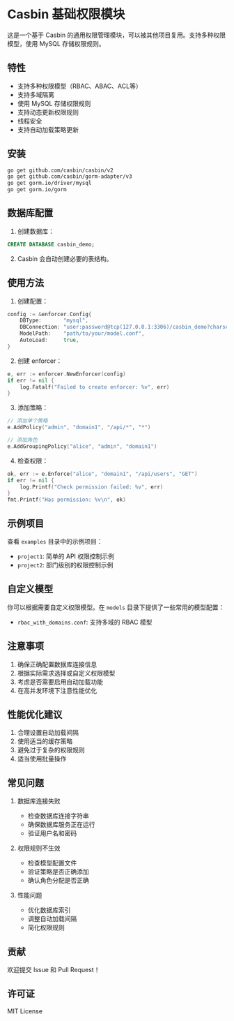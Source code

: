 # Casbin 基础权限模块

这是一个基于 Casbin 的通用权限管理模块，可以被其他项目复用。支持多种权限模型，使用 MySQL 存储权限规则。

## 特性

- 支持多种权限模型（RBAC、ABAC、ACL等）
- 支持多域隔离
- 使用 MySQL 存储权限规则
- 支持动态更新权限规则
- 线程安全
- 支持自动加载策略更新

## 安装

```bash
go get github.com/casbin/casbin/v2
go get github.com/casbin/gorm-adapter/v3
go get gorm.io/driver/mysql
go get gorm.io/gorm
```

## 数据库配置

1. 创建数据库：

```sql
CREATE DATABASE casbin_demo;
```

2. Casbin 会自动创建必要的表结构。

## 使用方法

1. 创建配置：

```go
config := &enforcer.Config{
    DBType:       "mysql",
    DBConnection: "user:password@tcp(127.0.0.1:3306)/casbin_demo?charset=utf8mb4&parseTime=True&loc=Local",
    ModelPath:    "path/to/your/model.conf",
    AutoLoad:     true,
}
```

2. 创建 enforcer：

```go
e, err := enforcer.NewEnforcer(config)
if err != nil {
    log.Fatalf("Failed to create enforcer: %v", err)
}
```

3. 添加策略：

```go
// 添加单个策略
e.AddPolicy("admin", "domain1", "/api/*", "*")

// 添加角色
e.AddGroupingPolicy("alice", "admin", "domain1")
```

4. 检查权限：

```go
ok, err := e.Enforce("alice", "domain1", "/api/users", "GET")
if err != nil {
    log.Printf("Check permission failed: %v", err)
}
fmt.Printf("Has permission: %v\n", ok)
```

## 示例项目

查看 `examples` 目录中的示例项目：

- `project1`: 简单的 API 权限控制示例
- `project2`: 部门级别的权限控制示例

## 自定义模型

你可以根据需要自定义权限模型。在 `models` 目录下提供了一些常用的模型配置：

- `rbac_with_domains.conf`: 支持多域的 RBAC 模型

## 注意事项

1. 确保正确配置数据库连接信息
2. 根据实际需求选择或自定义权限模型
3. 考虑是否需要启用自动加载功能
4. 在高并发环境下注意性能优化

## 性能优化建议

1. 合理设置自动加载间隔
2. 使用适当的缓存策略
3. 避免过于复杂的权限规则
4. 适当使用批量操作

## 常见问题

1. 数据库连接失败
   - 检查数据库连接字符串
   - 确保数据库服务正在运行
   - 验证用户名和密码

2. 权限规则不生效
   - 检查模型配置文件
   - 验证策略是否正确添加
   - 确认角色分配是否正确

3. 性能问题
   - 优化数据库索引
   - 调整自动加载间隔
   - 简化权限规则

## 贡献

欢迎提交 Issue 和 Pull Request！

## 许可证

MIT License 